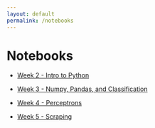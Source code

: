 ```yaml
---
layout: default
permalink: /notebooks
---
```


# Notebooks

* [Week 2 - Intro to Python](https://github.com/channelstudio/fall2019designingml/blob/master/notebooks/Intro%20to%20Python.ipynb)

* [Week 3 - Numpy, Pandas, and Classification](https://github.com/channelstudio/fall2019designingml/blob/master/notebooks/Numpy%2C%20Pandas%2C%20and%20Classification.ipynb)

* [Week 4 - Perceptrons](https://github.com/channelstudio/fall2019designingml/blob/master/notebooks/Perceptrons.ipynb)

* [Week 5 - Scraping](https://github.com/channelstudio/fall2019designingml/blob/master/notebooks/Scraping.ipynb)